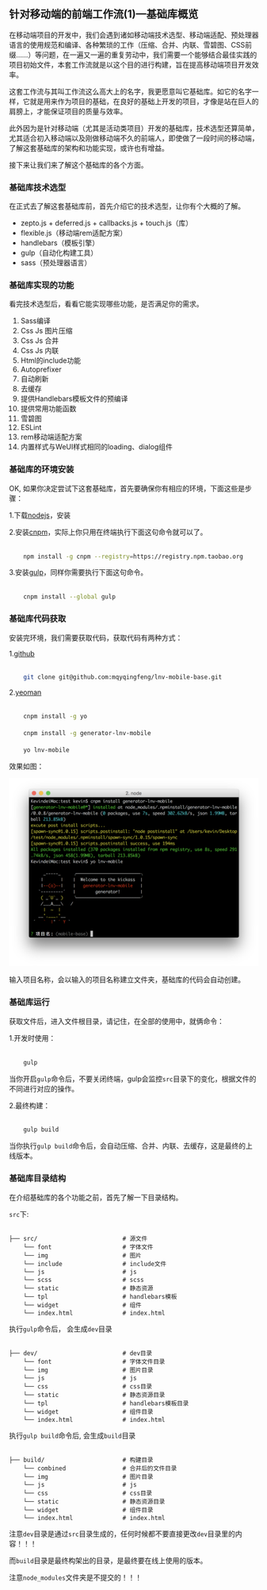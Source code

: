 ## 针对移动端的前端工作流(1)—基础库概览

在移动端项目的开发中，我们会遇到诸如移动端技术选型、移动端适配、预处理器语言的使用规范和编译、各种繁琐的工作（压缩、合并、内联、雪碧图、CSS前缀……）等问题，在一遍又一遍的重复劳动中，我们需要一个能够结合最佳实践的项目初始文件，本套工作流就是以这个目的进行构建，旨在提高移动端项目开发效率。

这套工作流与其叫工作流这么高大上的名字，我更愿意叫它基础库。如它的名字一样，它就是用来作为项目的基础，在良好的基础上开发的项目，才像是站在巨人的肩膀上，才能保证项目的质量与效率。

此外因为是针对移动端（尤其是活动类项目）开发的基础库，技术选型还算简单，尤其适合初入移动端以及刚做移动端不久的前端人，即使做了一段时间的移动端，了解这套基础库的架构和功能实现，或许也有增益。

接下来让我们来了解这个基础库的各个方面。

### 基础库技术选型

在正式去了解这套基础库前，首先介绍它的技术选型，让你有个大概的了解。

* zepto.js + deferred.js + callbacks.js + touch.js（库）
* flexible.js（移动端rem适配方案）
* handlebars（模板引擎）
* gulp（自动化构建工具）
* sass（预处理器语言）

### 基础库实现的功能

看完技术选型后，看看它能实现哪些功能，是否满足你的需求。

1. Sass编译
2. Css Js 图片压缩
3. Css Js 合并
4. Css Js 内联
5. Html的include功能
6. Autoprefixer
7. 自动刷新
8. 去缓存
9. 提供Handlebars模板文件的预编译
10. 提供常用功能函数
11. 雪碧图
12. ESLint
13. rem移动端适配方案
14. 内置样式与WeUI样式相同的loading、dialog组件

### 基础库的环境安装

OK, 如果你决定尝试下这套基础库，首先要确保你有相应的环境，下面这些是步骤：

1.下载[nodejs](https://nodejs.org/en/)，安装

2.安装[cnpm](http://npm.taobao.org/)，实际上你只用在终端执行下面这句命令就可以了。

```bash

	npm install -g cnpm --registry=https://registry.npm.taobao.org

```

3.安装[gulp](http://www.gulpjs.com.cn/docs/getting-started/)，同样你需要执行下面这句命令。

```bash

	cnpm install --global gulp

```

### 基础库代码获取

安装完环境，我们需要获取代码，获取代码有两种方式：

1.[github](https://github.com/mqyqingfeng/lnv-mobile-base)

```bash

	git clone git@github.com:mqyqingfeng/lnv-mobile-base.git

```

2.[yeoman](https://github.com/mqyqingfeng/generator-lnv-mobile)

```bash

	cnpm install -g yo

	cnpm install -g generator-lnv-mobile

	yo lnv-mobile

```

效果如图：

![yeoman安装预览图](img/yeoman.png)

输入项目名称，会以输入的项目名称建立文件夹，基础库的代码会自动创建。

### 基础库运行

获取文件后，进入文件根目录，请记住，在全部的使用中，就俩命令：

1.开发时使用：

```bash

	gulp

```

当你开启`gulp`命令后，不要关闭终端，gulp会监控`src`目录下的变化，根据文件的不同进行对应的操作。

2.最终构建：

```bash

	gulp build

```

当你执行`gulp build`命令后，会自动压缩、合并、内联、去缓存，这是最终的上线版本。

### 基础库目录结构

在介绍基础库的各个功能之前，首先了解一下目录结构。

`src`下:

```

├── src/                        # 源文件
    └── font          	    	# 字体文件
    └── img           		    # 图片
    └── include           	 	# include文件
    └── js           		 	# js
    └── scss           	 		# scss
    └── static           		# 静态资源
    └── tpl           		 	# handlebars模板
    └── widget           		# 组件
    └── index.html        	 	# index.html

```

执行`gulp`命令后， 会生成`dev`目录

```

├── dev/                        # dev目录
    └── font           	    	# 字体文件目录
    └── img           		    # 图片目录
    └── js           		 	# js
    └── css           	 		# css目录
    └── static           		# 静态资源目录
    └── tpl           		 	# handlebars模板目录
    └── widget           		# 组件目录
    └── index.html        	 	# index.html

```

执行`gulp build`命令后, 会生成`build`目录

```

├── build/                      # 构建目录
    └── combined           	    # 合并后的文件目录
    └── img           		    # 图片目录
    └── js           		 	# js
    └── css           	 		# css目录
    └── static           		# 静态资源目录
    └── widget           		# 组件目录
    └── index.html        	 	# index.html

```

注意`dev`目录是通过`src`目录生成的，任何时候都不要直接更改`dev`目录里的内容！！！

而`build`目录是最终构架出的目录，是最终要在线上使用的版本。

注意`node_modules`文件夹是不提交的！！！
